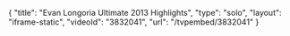 {
    "title": "Evan Longoria Ultimate 2013 Highlights",
    "type": "solo",
    "layout": "iframe-static",
    "videoId": "3832041",
    "url": "\/tvpembed\/3832041"
}